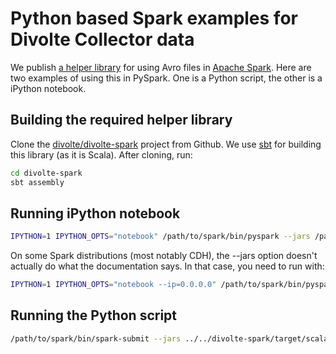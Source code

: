 Python based Spark examples for Divolte Collector data
======================================================

We publish [a helper library](divolte/divolte-spark) for using Avro files in [Apache Spark](https://spark.apache.org/). Here are two examples of using this in PySpark. One is a Python script, the other is a iPython notebook.

## Building the required helper library
Clone the [divolte/divolte-spark](divolte/divolte-spark) project from Github. We use [sbt](http://www.scala-sbt.org/) for building this library (as it is Scala). After cloning, run:
```sh
cd divolte-spark
sbt assembly
```

## Running iPython notebook
```sh
IPYTHON=1 IPYTHON_OPTS="notebook" /path/to/spark/bin/pyspark --jars /path/to/divolte-spark/target/scala-2.10/divolte-spark-assembly-*.jar
```

On some Spark distributions (most notably CDH), the --jars option doesn't actually do what the documentation says. In that case, you need to run with:
```sh
IPYTHON=1 IPYTHON_OPTS="notebook --ip=0.0.0.0" /path/to/spark/bin/pyspark --jars /path/to/divolte-spark/target/scala-2.10/divolte-spark-assembly-*.jar --driver-class-path /path/to/divolte-spark/target/scala-2.10/divolte-spark-assembly-*.jar
```

## Running the Python script
```sh
/path/to/spark/bin/spark-submit --jars ../../divolte-spark/target/scala-2.10/divolte-spark-assembly-*.jar pyspark_script_example.py
```
